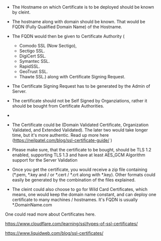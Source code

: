 - The Hostname on which Certificate is to be deployed should be known by cleint.
- The hostname along with domain should be known. That would be FQDN (Fully Qualified Domain Name) of the Hostname.
- The FQDN would then be given to Certificate Authority (
  - Comodo SSL (Now Sectigo), 
  - Sectigo SSL. 
  - DigiCert SSL. 
  - Symantec SSL. 
  - RapidSSL. 
  - GeoTrust SSL. 
  - Thawte SSL.) 
 along with Certificate Signing Request.
- The Certificate Signing Request has to be generated by the Admin of Server.

- The certificate should not be Self Signed by Organziations, rather it should be bought from Certificate Authorities. 
- 
- The Certificate could be (Domain Validated Certificate, Organization Validated, and Extended Validated). The later two would take longer time, but it's more authentic. 
Read up more here (https://neilpatel.com/blog/ssl-certificate-guide/ )

- Please make sure, that the certificate to be bought, should be TLS 1.2 enabled, supporting TLS 1.3 and have at least AES_GCM Algorithm support for the Server Validation
- Once you get the certificate, you would receive a zip file containing (*.pem, *.key and / or *.cert / *.crt along with *.key). Other formats could easily be generated by the combination of the files explained.
- The cleint could also choose to go for Wild Card Certificates, which means, one would keep the domain name constant, and can deploy one certificate to many machines / hostnames. 
It's FQDN is usually *.DomainName.com
 

One could read more about Certificates here.

https://www.cloudflare.com/learning/ssl/types-of-ssl-certificates/

https://www.liquidweb.com/blog/ssl-certificates/
